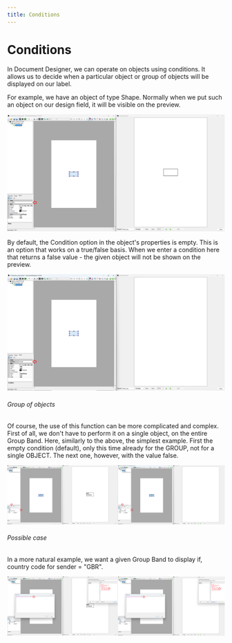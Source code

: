 ```yaml
---
title: Conditions
---
```


# Conditions

In Document Designer, we can operate on objects using conditions. It allows us to decide when a particular object or group of objects will be displayed on our label.

For example, we have an object of type Shape. Normally when we put such an object on our design field, it will be visible on the preview. 

![Visible shape](./images/condition-shape-visible.png)

By default, the Condition option in the object's properties is empty. This is an option that works on a true/false basis. When we enter a condition here that returns a false value - the given object will not be shown on the preview. 

![Invisible shape](./images/condition-shape-invisible.png)

###### Group of objects

Of course, the use of this function can be more complicated and complex. First of all, we don't have to perform it on a single object, on the entire Group Band. Here, similarly to the above, the simplest example. First the empty condition (default), only this time already for the GROUP, not for a single OBJECT. The next one, however, with the value false.

![Group of objects](./images/condition-group-of-objects.png)


###### Possible case

In a more natural example, we want a given Group Band to display if,  country code for sender = "GBR". 

![Ship from country code](./images/ship-from-country-code.png)